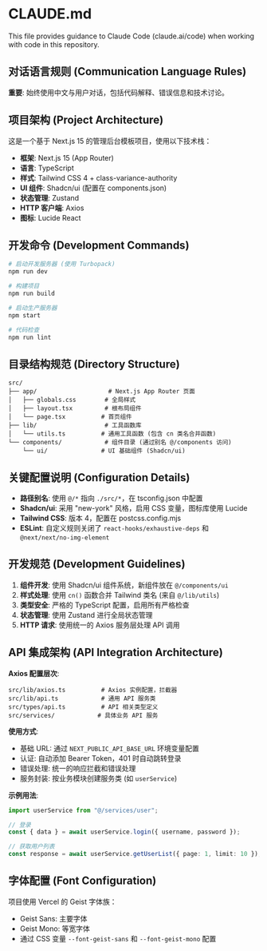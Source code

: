 # CLAUDE.md

This file provides guidance to Claude Code (claude.ai/code) when working with code in this repository.

## 对话语言规则 (Communication Language Rules)

**重要**: 始终使用中文与用户对话，包括代码解释、错误信息和技术讨论。

## 项目架构 (Project Architecture)

这是一个基于 Next.js 15 的管理后台模板项目，使用以下技术栈：

- **框架**: Next.js 15 (App Router)
- **语言**: TypeScript
- **样式**: Tailwind CSS 4 + class-variance-authority
- **UI 组件**: Shadcn/ui (配置在 components.json)
- **状态管理**: Zustand
- **HTTP 客户端**: Axios
- **图标**: Lucide React

## 开发命令 (Development Commands)

```bash
# 启动开发服务器 (使用 Turbopack)
npm run dev

# 构建项目
npm run build

# 启动生产服务器
npm start

# 代码检查
npm run lint
```

## 目录结构规范 (Directory Structure)

```
src/
├── app/                    # Next.js App Router 页面
│   ├── globals.css        # 全局样式
│   ├── layout.tsx         # 根布局组件
│   └── page.tsx          # 首页组件
├── lib/                   # 工具函数库
│   └── utils.ts          # 通用工具函数 (包含 cn 类名合并函数)
└── components/            # 组件目录 (通过别名 @/components 访问)
    └── ui/               # UI 基础组件 (Shadcn/ui)
```

## 关键配置说明 (Configuration Details)

- **路径别名**: 使用 `@/*` 指向 `./src/*`，在 tsconfig.json 中配置
- **Shadcn/ui**: 采用 "new-york" 风格，启用 CSS 变量，图标库使用 Lucide
- **Tailwind CSS**: 版本 4，配置在 postcss.config.mjs
- **ESLint**: 自定义规则关闭了 `react-hooks/exhaustive-deps` 和 `@next/next/no-img-element`

## 开发规范 (Development Guidelines)

1. **组件开发**: 使用 Shadcn/ui 组件系统，新组件放在 `@/components/ui`
2. **样式处理**: 使用 `cn()` 函数合并 Tailwind 类名 (来自 `@/lib/utils`)
3. **类型安全**: 严格的 TypeScript 配置，启用所有严格检查
4. **状态管理**: 使用 Zustand 进行全局状态管理
5. **HTTP 请求**: 使用统一的 Axios 服务层处理 API 调用

## API 集成架构 (API Integration Architecture)

**Axios 配置层次**:

```
src/lib/axios.ts          # Axios 实例配置，拦截器
src/lib/api.ts            # 通用 API 服务类
src/types/api.ts          # API 相关类型定义
src/services/            # 具体业务 API 服务
```

**使用方式**:

- 基础 URL: 通过 `NEXT_PUBLIC_API_BASE_URL` 环境变量配置
- 认证: 自动添加 Bearer Token，401 时自动跳转登录
- 错误处理: 统一的响应拦截和错误处理
- 服务封装: 按业务模块创建服务类 (如 `userService`)

**示例用法**:

```typescript
import userService from "@/services/user";

// 登录
const { data } = await userService.login({ username, password });

// 获取用户列表
const response = await userService.getUserList({ page: 1, limit: 10 });
```

## 字体配置 (Font Configuration)

项目使用 Vercel 的 Geist 字体族：

- Geist Sans: 主要字体
- Geist Mono: 等宽字体
- 通过 CSS 变量 `--font-geist-sans` 和 `--font-geist-mono` 配置
